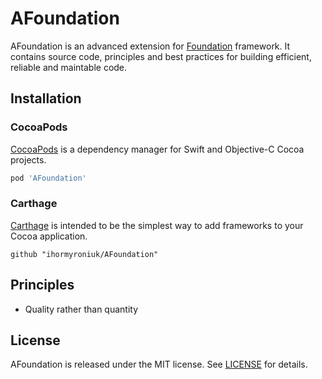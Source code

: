 # AFoundation

AFoundation is an advanced extension for [Foundation](https://developer.apple.com/documentation/foundation) framework. It contains source code, principles and best practices for building efficient, reliable and maintable code.

## Installation

### CocoaPods

[CocoaPods](https://cocoapods.org) is a dependency manager for Swift and Objective-C Cocoa projects.

```ruby
pod 'AFoundation'
```

### Carthage

[Carthage](https://github.com/Carthage/Carthage) is intended to be the simplest way to add frameworks to your Cocoa application.

```ogdl
github "ihormyroniuk/AFoundation"
```

## Principles

-  Quality rather than quantity

## License

AFoundation is released under the MIT license. See [LICENSE](https://github.com/ihormyroniuk/AFoundation/blob/master/LICENSE.txt) for details.
